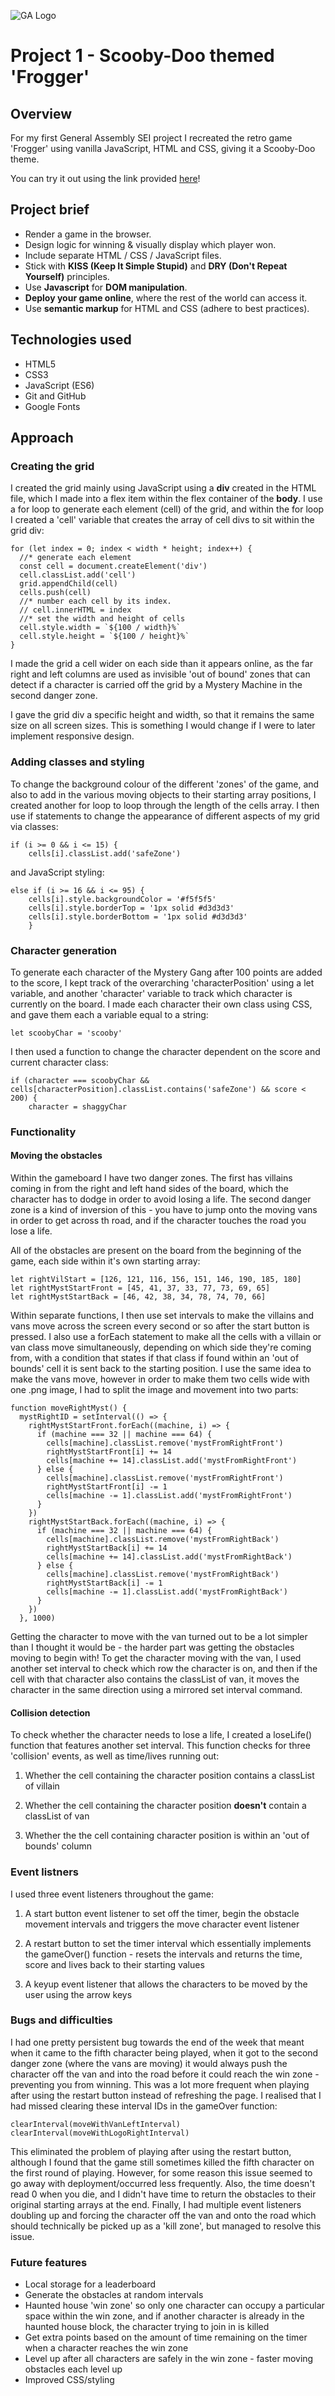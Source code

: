 ![GA Logo](./images/GALogo.png)
# Project 1 - Scooby-Doo themed 'Frogger'
<!-- <img src="./Images/Scooby-Doo.png" alt ="Scooby icon" width="80px" height="80px"> -->
## Overview
For my first General Assembly SEI project I recreated the retro game 'Frogger' using vanilla JavaScript, HTML and CSS, giving it a Scooby-Doo theme.  

You can try it out using the link provided [here](https://emilyrandall1998.github.io/project-one/)!

## Project brief
- Render a game in the browser.
- Design logic for winning & visually display which player won.
- Include separate HTML / CSS / JavaScript files.
- Stick with **KISS (Keep It Simple Stupid)** and **DRY (Don't Repeat Yourself)** principles.
- Use **Javascript** for **DOM manipulation**.
- **Deploy your game online**, where the rest of the world can access it.
- Use **semantic markup** for HTML and CSS (adhere to best practices).

## Technologies used
- HTML5
- CSS3
- JavaScript (ES6)
- Git and GitHub
- Google Fonts

## Approach
### Creating the grid 
I created the grid mainly using JavaScript using a **div** created in the HTML file, which I made into a flex item within the flex container of the **body**. I use a for loop to generate each element (cell) of the grid, and within the for loop I created a 'cell' variable that creates the array of cell divs to sit within the grid div:

```
for (let index = 0; index < width * height; index++) {
  //* generate each element
  const cell = document.createElement('div')
  cell.classList.add('cell')
  grid.appendChild(cell) 
  cells.push(cell)
  //* number each cell by its index.
  // cell.innerHTML = index
  //* set the width and height of cells
  cell.style.width = `${100 / width}%`
  cell.style.height = `${100 / height}%`
}
```
I made the grid a cell wider on each side than it appears online, as the far right and left columns are used as invisible 'out of bound' zones that can detect if a character is carried off the grid by a Mystery Machine in the second danger zone.

I gave the grid div a specific height and width, so that it remains the same size on all screen sizes. This is something I would change if I were to later implement responsive design. 
### Adding classes and styling
To change the background colour of the different 'zones' of the game, and also to add in the various moving objects to their starting array positions, I created another for loop to loop through the length of the cells array. I then use if statements to change the appearance of different aspects of my grid via classes:

```
if (i >= 0 && i <= 15) {
    cells[i].classList.add('safeZone')
```
and JavaScript styling:

```
else if (i >= 16 && i <= 95) {
    cells[i].style.backgroundColor = '#f5f5f5'
    cells[i].style.borderTop = '1px solid #d3d3d3'
    cells[i].style.borderBottom = '1px solid #d3d3d3'
    }
```
### Character generation
To generate each character of the Mystery Gang after 100 points are added to the score, I kept track of the overarching 'characterPosition' using a let variable, and another 'character' variable to track which character is currently on the board. I made each character their own class using CSS, and gave them each a variable equal to a string:

```
let scoobyChar = 'scooby'
```
I then used a function to change the character dependent on the score and current character class: 

```
if (character === scoobyChar && cells[characterPosition].classList.contains('safeZone') && score < 200) {
    character = shaggyChar
```

### Functionality
#### Moving the obstacles
Within the gameboard I have two danger zones. The first has villains coming in from the right and left hand sides of the board, which the character has to dodge in order to avoid losing a life. The second danger zone is a kind of inversion of this - you have to jump onto the moving vans in order to get across th road, and if the character touches the road you lose a life. 

All of the obstacles are present on the board from the beginning of the game, each side within it's own starting array: 

```
let rightVilStart = [126, 121, 116, 156, 151, 146, 190, 185, 180] 
let rightMystStartFront = [45, 41, 37, 33, 77, 73, 69, 65]
let rightMystStartBack = [46, 42, 38, 34, 78, 74, 70, 66]
``` 
Within separate functions, I then use set intervals to make the villains and vans move across the screen every second or so after the start button is pressed. I also use a forEach statement to make all the cells with a villain or van class move simultaneously, depending on which side they're coming from, with a condition that states if that class if found within an 'out of bounds' cell it is sent back to the starting position. I use the same idea to make the vans move, however in order to make them two cells wide with one .png image, I had to split the image and movement into two parts: 

```
function moveRightMyst() {
  mystRightID = setInterval(() => {
    rightMystStartFront.forEach((machine, i) => {
      if (machine === 32 || machine === 64) {
        cells[machine].classList.remove('mystFromRightFront')
        rightMystStartFront[i] += 14
        cells[machine += 14].classList.add('mystFromRightFront')
      } else {
        cells[machine].classList.remove('mystFromRightFront')
        rightMystStartFront[i] -= 1
        cells[machine -= 1].classList.add('mystFromRightFront')
      }
    })
    rightMystStartBack.forEach((machine, i) => {
      if (machine === 32 || machine === 64) {
        cells[machine].classList.remove('mystFromRightBack')
        rightMystStartBack[i] += 14
        cells[machine += 14].classList.add('mystFromRightBack')
      } else {
        cells[machine].classList.remove('mystFromRightBack')
        rightMystStartBack[i] -= 1
        cells[machine -= 1].classList.add('mystFromRightBack')
      }
    })
  }, 1000)
``` 
Getting the character to move with the van turned out to be a lot simpler than I thought it would be - the harder part was getting the obstacles moving to begin with! To get the character moving with the van, I used another set interval to check which row the character is on, and then if the cell with that character also contains the classList of van, it moves the character in the same direction using a mirrored set interval command.

#### Collision detection 
To check whether the character needs to lose a life, I created a loseLife() function that features another set interval. This function checks for three 'collision' events, as well as time/lives running out:
 
1) Whether the cell containing the character position contains a classList of villain

2) Whether the cell containing the character position **doesn't** contain a classList of van

3) Whether the the cell containing character position is within an 'out of bounds' column

### Event listners 
I used three event listeners throughout the game: 

1) A start button event listener to set off the timer, begin the obstacle movement intervals and triggers the move character event listener 

2) A restart button to set the timer interval which essentially implements the gameOver() function - resets the intervals and returns the time, score and lives back to their starting values

3) A keyup event listener that allows the characters to be moved by the user using the arrow keys

### Bugs and difficulties 
I had one pretty persistent bug towards the end of the week that meant when it came to the fifth character being played, when it got to the second danger zone (where the vans are moving) it would always push the character off the van and into the road before it could reach the win zone - preventing you from winning. This was a lot more frequent when playing after using the restart button instead of refreshing the page. I realised that I had missed clearing these interval IDs in the gameOver function: 

```
clearInterval(moveWithVanLeftInterval)
clearInterval(moveWithLogoRightInterval)
```

This eliminated the problem of playing after using the restart button, although I found that the game still sometimes killed the fifth character on the first round of playing. However, for some reason this issue seemed to go away with deployment/occurred less frequently. Also, the time doesn't read 0 when you die, and I didn't have time to return the obstacles to their original starting arrays at the end. Finally, I had multiple event listeners doubling up and forcing the character off the van and onto the road which should technically be picked up as a 'kill zone', but managed to resolve this issue. 

### Future features 
- Local storage for a leaderboard 
- Generate the obstacles at random intervals
- Haunted house 'win zone' so only one character can occupy a particular space within the win zone, and if another character is already in the haunted house block, the character trying to join in is killed 
- Get extra points based on the amount of time remaining on the timer when a character reaches the win zone
- Level up after all characters are safely in the win zone - faster moving obstacles each level up 
- Improved CSS/styling